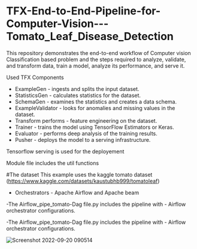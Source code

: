 # TFX-End-to-End-Pipeline-for-Computer-Vision---Tomato_Leaf_Disease_Detection
This repository demonstrates the end-to-end workflow of Computer vision Classification based problem and the steps required to analyze, validate, and transform data, train a model, analyze its performance, and serve it. 

Used TFX Components 
   - ExampleGen - ingests and splits the input dataset.
   - StatisticsGen - calculates statistics for the dataset.
   - SchemaGen - examines the statistics and creates a data schema.
   - ExampleValidator - looks for anomalies and missing values in the dataset.
   - Transform performs - feature engineering on the dataset.
   - Trainer - trains the model using TensorFlow Estimators or Keras.
   - Evaluator - performs deep analysis of the training results.
   - Pusher - deploys the model to a serving infrastructure.
  
Tensorflow serving is used for the deployement   

Module file includes the util functions  
  
#The dataset 
This example uses the kaggle tomato dataset (https://www.kaggle.com/datasets/kaustubhb999/tomatoleaf)
   
 - Orchestrators - Apache Airflow and Apache beam    

-The Airflow_pipe_tomato-Dag file.py includes the pipeline with - Airflow orchestrator configurations.

-The Airflow_pipe_tomato-Dag file.py includes the pipeline with - Airflow orchestrator configurations.
   
![Screenshot 2022-09-20 090514](https://user-images.githubusercontent.com/47025217/192094415-107d2a75-b2be-4b43-ad71-599dd80b6d5c.jpg)
